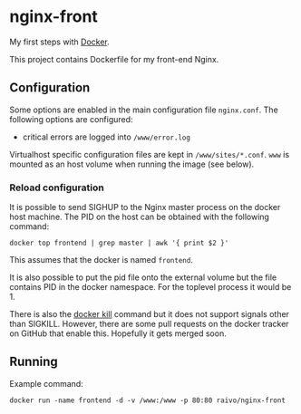 # nginx-front

My first steps with [Docker](https://www.docker.io/).

This project contains Dockerfile for my front-end Nginx.

## Configuration

Some options are enabled in the main configuration file `nginx.conf`. The
following options are configured:

 * critical errors are logged into `/www/error.log`

Virtualhost specific configuration files are kept in `/www/sites/*.conf`.
`www` is mounted as an host volume when running the image (see below).

### Reload configuration

It is possible to send SIGHUP to the Nginx master process on the docker host
machine. The PID on the host can be obtained with the following
command:

    docker top frontend | grep master | awk '{ print $2 }'

This assumes that the docker is named `frontend`.

It is also possible to put the pid file onto the external volume
but the file contains PID in the docker namespace. For the toplevel
process it would be 1.

There is also the [docker kill](http://docs.docker.io/en/latest/commandline/cli/#kill)
command but it does not support signals other than SIGKILL. However, there are some
pull requests on the docker tracker on GitHub that enable this. Hopefully
it gets merged soon.

## Running

Example command:

    docker run -name frontend -d -v /www:/www -p 80:80 raivo/nginx-front
